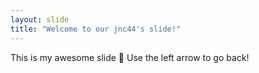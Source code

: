 ```yaml
---
layout: slide
title: "Welcome to our jnc44's slide!"
---
```

This is my awesome slide :tada:
Use the left arrow to go back!

